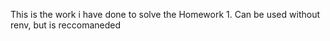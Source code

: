 This is the work i have done to solve the Homework 1. Can be used without renv, but is reccomaneded
